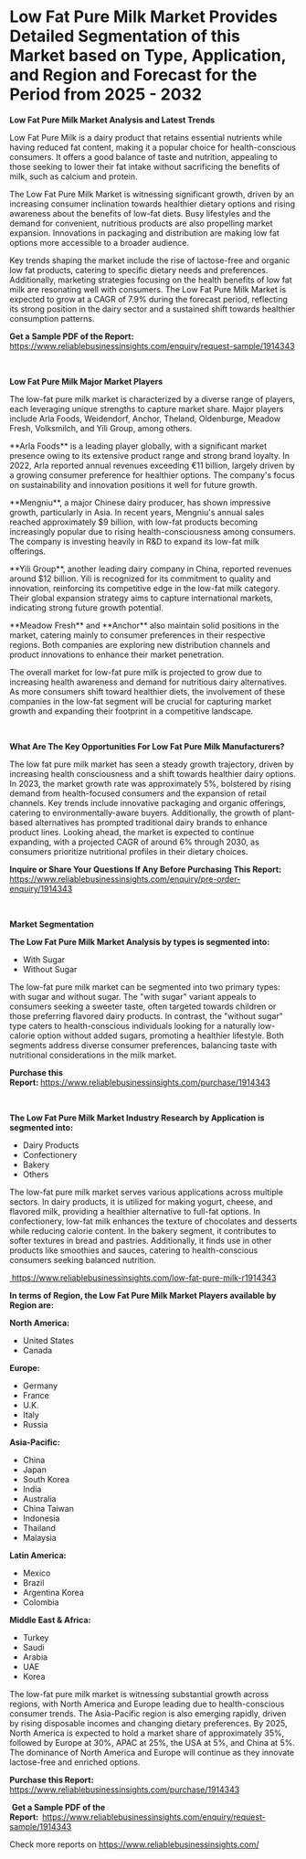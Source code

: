 <p><h1>Low Fat Pure Milk Market Provides Detailed Segmentation of this Market based on Type, Application, and Region and Forecast for the Period from 2025 - 2032</h1></p><p><strong>Low Fat Pure Milk Market Analysis and Latest Trends</strong></p>
<p><p>Low Fat Pure Milk is a dairy product that retains essential nutrients while having reduced fat content, making it a popular choice for health-conscious consumers. It offers a good balance of taste and nutrition, appealing to those seeking to lower their fat intake without sacrificing the benefits of milk, such as calcium and protein.</p><p>The Low Fat Pure Milk Market is witnessing significant growth, driven by an increasing consumer inclination towards healthier dietary options and rising awareness about the benefits of low-fat diets. Busy lifestyles and the demand for convenient, nutritious products are also propelling market expansion. Innovations in packaging and distribution are making low fat options more accessible to a broader audience.</p><p>Key trends shaping the market include the rise of lactose-free and organic low fat products, catering to specific dietary needs and preferences. Additionally, marketing strategies focusing on the health benefits of low fat milk are resonating well with consumers. The Low Fat Pure Milk Market is expected to grow at a CAGR of 7.9% during the forecast period, reflecting its strong position in the dairy sector and a sustained shift towards healthier consumption patterns.</p></p>
<p><strong>Get a Sample PDF of the Report:&nbsp;</strong> <a href="https://www.reliablebusinessinsights.com/enquiry/request-sample/1914343?utm_campaign=2737&utm_medium=2&utm_source=Github&utm_content=ia&utm_term=07042025&utm_id=low-fat-pure-milk">https://www.reliablebusinessinsights.com/enquiry/request-sample/1914343</a></p>
<p>&nbsp;</p>
<p><strong>Low Fat Pure Milk Major Market Players</strong></p>
<p><p>The low-fat pure milk market is characterized by a diverse range of players, each leveraging unique strengths to capture market share. Major players include Arla Foods, Weidendorf, Anchor, Theland, Oldenburge, Meadow Fresh, Volksmilch, and Yili Group, among others.</p><p>**Arla Foods** is a leading player globally, with a significant market presence owing to its extensive product range and strong brand loyalty. In 2022, Arla reported annual revenues exceeding €11 billion, largely driven by a growing consumer preference for healthier options. The company's focus on sustainability and innovation positions it well for future growth.</p><p>**Mengniu**, a major Chinese dairy producer, has shown impressive growth, particularly in Asia. In recent years, Mengniu's annual sales reached approximately $9 billion, with low-fat products becoming increasingly popular due to rising health-consciousness among consumers. The company is investing heavily in R&D to expand its low-fat milk offerings.</p><p>**Yili Group**, another leading dairy company in China, reported revenues around $12 billion. Yili is recognized for its commitment to quality and innovation, reinforcing its competitive edge in the low-fat milk category. Their global expansion strategy aims to capture international markets, indicating strong future growth potential.</p><p>**Meadow Fresh** and **Anchor** also maintain solid positions in the market, catering mainly to consumer preferences in their respective regions. Both companies are exploring new distribution channels and product innovations to enhance their market penetration.</p><p>The overall market for low-fat pure milk is projected to grow due to increasing health awareness and demand for nutritious dairy alternatives. As more consumers shift toward healthier diets, the involvement of these companies in the low-fat segment will be crucial for capturing market growth and expanding their footprint in a competitive landscape.</p></p>
<p>&nbsp;</p>
<p><strong>What Are The Key Opportunities For Low Fat Pure Milk Manufacturers?</strong></p>
<p><p>The low fat pure milk market has seen a steady growth trajectory, driven by increasing health consciousness and a shift towards healthier dairy options. In 2023, the market growth rate was approximately 5%, bolstered by rising demand from health-focused consumers and the expansion of retail channels. Key trends include innovative packaging and organic offerings, catering to environmentally-aware buyers. Additionally, the growth of plant-based alternatives has prompted traditional dairy brands to enhance product lines. Looking ahead, the market is expected to continue expanding, with a projected CAGR of around 6% through 2030, as consumers prioritize nutritional profiles in their dietary choices.</p></p>
<p><strong>Inquire or Share Your Questions If Any Before Purchasing This Report:</strong> <a href="https://www.reliablebusinessinsights.com/enquiry/pre-order-enquiry/1914343?utm_campaign=2737&utm_medium=2&utm_source=Github&utm_content=ia&utm_term=07042025&utm_id=low-fat-pure-milk">https://www.reliablebusinessinsights.com/enquiry/pre-order-enquiry/1914343</a></p>
<p>&nbsp;</p>
<p><strong>Market Segmentation</strong></p>
<p><strong>The Low Fat Pure Milk Market Analysis by types is segmented into:</strong></p>
<p><ul><li>With Sugar</li><li>Without Sugar</li></ul></p>
<p><p>The low-fat pure milk market can be segmented into two primary types: with sugar and without sugar. The "with sugar" variant appeals to consumers seeking a sweeter taste, often targeted towards children or those preferring flavored dairy products. In contrast, the "without sugar" type caters to health-conscious individuals looking for a naturally low-calorie option without added sugars, promoting a healthier lifestyle. Both segments address diverse consumer preferences, balancing taste with nutritional considerations in the milk market.</p></p>
<p><strong>Purchase this Report:&nbsp;</strong><a href="https://www.reliablebusinessinsights.com/purchase/1914343?utm_campaign=2737&utm_medium=2&utm_source=Github&utm_content=ia&utm_term=07042025&utm_id=low-fat-pure-milk">https://www.reliablebusinessinsights.com/purchase/1914343</a></p>
<p>&nbsp;</p>
<p><strong>The Low Fat Pure Milk Market Industry Research by Application is segmented into:</strong></p>
<p><ul><li>Dairy Products</li><li>Confectionery</li><li>Bakery</li><li>Others</li></ul></p>
<p><p>The low-fat pure milk market serves various applications across multiple sectors. In dairy products, it is utilized for making yogurt, cheese, and flavored milk, providing a healthier alternative to full-fat options. In confectionery, low-fat milk enhances the texture of chocolates and desserts while reducing calorie content. In the bakery segment, it contributes to softer textures in bread and pastries. Additionally, it finds use in other products like smoothies and sauces, catering to health-conscious consumers seeking balanced nutrition.</p></p>
<p><a href="https://www.reliablebusinessinsights.com/low-fat-pure-milk-r1914343?utm_campaign=2737&utm_medium=2&utm_source=Github&utm_content=ia&utm_term=07042025&utm_id=low-fat-pure-milk">&nbsp;https://www.reliablebusinessinsights.com/low-fat-pure-milk-r1914343</a></p>
<p><strong>In terms of Region, the Low Fat Pure Milk Market Players available by Region are:</strong></p>
<p>
    <p> <strong> North America: </strong>
        <ul>
            <li>United States</li>
            <li>Canada</li>
        </ul>
        </p> 
    <p> <strong> Europe: </strong>
        <ul>
            <li>Germany</li>
            <li>France</li>
            <li>U.K.</li>
            <li>Italy</li>
            <li>Russia</li>
        </ul>
        </p> 
    <p> <strong> Asia-Pacific: </strong>
        <ul>
            <li>China</li>
            <li>Japan</li>
            <li>South Korea</li>
            <li>India</li>
            <li>Australia</li>
            <li>China Taiwan</li>
            <li>Indonesia</li>
            <li>Thailand</li>
            <li>Malaysia</li>
        </ul>
        </p> 
    <p> <strong> Latin America: </strong>
        <ul>
            <li>Mexico</li>
            <li>Brazil</li>
            <li>Argentina Korea</li>
            <li>Colombia</li>
        </ul>
        </p> 
    <p> <strong> Middle East & Africa: </strong>
        <ul>
            <li>Turkey</li>
            <li>Saudi</li>
            <li>Arabia</li>
            <li>UAE</li>
            <li>Korea</li>
        </ul>
    </p>
    </p>
<p><p>The low-fat pure milk market is witnessing substantial growth across regions, with North America and Europe leading due to health-conscious consumer trends. The Asia-Pacific region is also emerging rapidly, driven by rising disposable incomes and changing dietary preferences. By 2025, North America is expected to hold a market share of approximately 35%, followed by Europe at 30%, APAC at 25%, the USA at 5%, and China at 5%. The dominance of North America and Europe will continue as they innovate lactose-free and enriched options.</p></p>
<p><strong>Purchase this Report: </strong><a href="https://www.reliablebusinessinsights.com/purchase/1914343?utm_campaign=2737&utm_medium=2&utm_source=Github&utm_content=ia&utm_term=07042025&utm_id=low-fat-pure-milk">https://www.reliablebusinessinsights.com/purchase/1914343</a></p>
<p>&nbsp;<strong>Get a Sample PDF of the Report:&nbsp;&nbsp;</strong><a href="https://www.reliablebusinessinsights.com/enquiry/request-sample/1914343?utm_campaign=2737&utm_medium=2&utm_source=Github&utm_content=ia&utm_term=07042025&utm_id=low-fat-pure-milk">https://www.reliablebusinessinsights.com/enquiry/request-sample/1914343</a></p>
<p><strong></strong></p>
<p>Check more reports on <a href="https://www.reliablebusinessinsights.com/?utm_campaign=2737&utm_medium=2&utm_source=Github&utm_content=ia&utm_term=07042025&utm_id=low-fat-pure-milk">https://www.reliablebusinessinsights.com/</a></p>